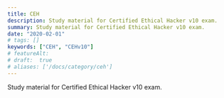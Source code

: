 ```yaml
---
title: CEH
description: Study material for Certified Ethical Hacker v10 exam.
summary: Study material for Certified Ethical Hacker v10 exam.
date: "2020-02-01"
# tags: []
keywords: ["CEH", "CEHv10"]
# featureAlt:
# draft:  true
# aliases: ['/docs/category/ceh']
---
```


Study material for Certified Ethical Hacker v10 exam.